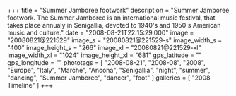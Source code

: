 +++
title = "Summer Jamboree footwork"
description = "Summer Jamboree footwork. The Summer Jamboree is an international music festival, that takes place annualy in Senigallia, devoted to 1940's and 1950's American music and culture."
date = "2008-08-21T22:15:29.000"
image = "20080821@221529"
image_s = "20080821@221529-s"
image_width_s = "400"
image_height_s = "266"
image_xl = "20080821@221529-xl"
image_width_xl = "1024"
image_height_xl = "681"
gps_latitude = ""
gps_longitude = ""
phototags = [ "2008-08-21", "2008-08", "2008", "Europe", "Italy", "Marche", "Ancona", "Senigallia", "night", "summer", "dancing", "Summer Jamboree", "dancer", "foot" ]
galleries = [ "2008 Timeline" ]
+++
